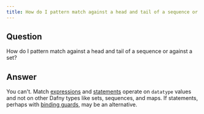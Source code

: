 ```yaml
---
title: How do I pattern match against a head and tail of a sequence or against a set?
---
```


## Question

How do I pattern match against a head and tail of a sequence or against a set?

## Answer

You can't. Match [expressions](https://dafny.org/dafny/DafnyRef/DafnyRef#sec-match-expression) and [statements](https://dafny.org/dafny/DafnyRef/DafnyRef#sec-match-statement) operate on `datatype` values and not on other Dafny types like sets, sequences, and maps. If statements, perhaps with [binding guards](https://dafny.org/dafny/DafnyRef/DafnyRef#sec-binding-guards), may be an alternative.

